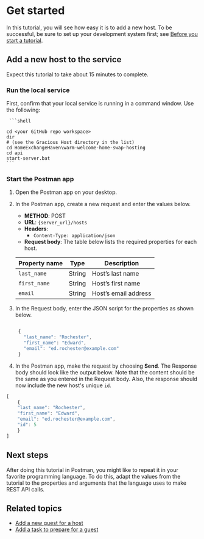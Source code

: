# Get started

 In this tutorial, you will see how easy it is to add a new host. To be successful, be sure to set up your development system first; see [Before you start a tutorial](before-you-start-tutorials.md).

## Add a new host to the service

Expect this tutorial to take about 15 minutes to complete.

### Run the local service

First, confirm that your local service is running in a command window. Use the following:

     ```shell

    cd <your GitHub repo workspace>
    dir
    # (see the Gracious Host directory in the list)
    cd HomeExchangeHaven\warm-welcome-home-swap-hosting
    cd api
    start-server.bat
    ```

### Start the Postman app

1. Open the Postman app on your desktop.
1. In the Postman app, create a new request and enter the values below.
    * **METHOD**: POST
    * **URL**: `{server_url}/hosts`
    * **Headers**:
        * `Content-Type: application/json`
    * **Request body**:
        The table below lists the required properties for each host.

    | Property name | Type | Description |
    | ------------- | ----------- | ----------- |
    | `last_name` | String | Host’s last name |
    | `first_name` | String | Host’s first name|
    | `email` | String |Host’s email address |

1. In the Request body, enter the JSON script for the properties as shown below.

   ```js

    {
      "last_name": "Rochester",
      "first_name": "Edward",
      "email": "ed.rochester@example.com"
    }

   ```

1. In the Postman app, make the request by choosing **Send**. The Response body should look like the output below. Note that the content should be the same as you entered in the Request body. Also, the response should now include the new host's unique `id`.

```js
[
    {
    "last_name": "Rochester",
    "first_name": "Edward",
    "email": "ed.rochester@example.com",
    "id": 5
    } 
]
   ```

## Next steps

After doing this tutorial in Postman, you might like to repeat it in your favorite programming language. To do this, adapt the values from the tutorial to the properties and arguments that the language uses to make REST API calls.

## Related topics

* [Add a new guest for a host](tutorial-add-new-guest.md)
* [Add a task to prepare for a guest](tutorial-add-new-task.md)
